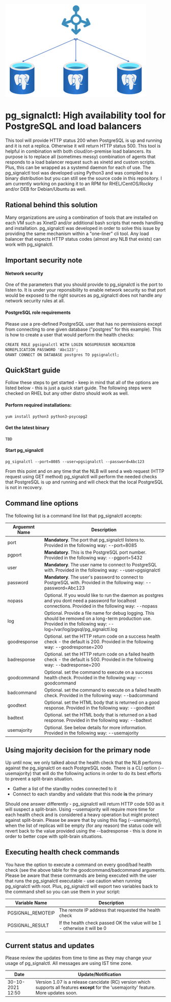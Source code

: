 ![](https://github.com/maorsystems/pg_signalctl/blob/main/pg_signalctl_small.png?raw=true)
# pg_signalctl: High availability tool for PostgreSQL and load balancers
This tool will provide HTTP status 200 when PostgreSQL is up and running and it is not a replica. Otherwise it will return HTTP status 500. This tool is helpful in combination with both cloud/on-premise load balancers. Its purpose is to replace all (sometimes messy) combination of agents that responds to a load balancer request such as xinetd and custom scripts. Plus, this can be wrapped as a systemd daemon for each of use. The pg_signalctl tool was developed using Python3 and was compiled to a binary distribution but you can still see the source code in this repository. I am currently working on packing it to an RPM for RHEL/CentOS/Rocky and/or DEB for Debian/Ubuntu as well.

## Rational behind this solution
Many organizations are using a combination of tools that are installed on each VM such as XinetD and/or additional bash scripts that needs handling and installation. pg_signalctl was developed in order to solve this issue by providing the same mechanism within a "one-liner" cli tool. Any load balancer that expects HTTP status codes (almost any NLB that exists) can work with pg_signalctl.

## Important security note
#### Network security
One of the parameters that you should provide to pg_signalctl is the port to listen to. It is under your reponsibility to enable network security so that port would be exposed to the right sources as pg_signalctl does not handle any network security rules at all.

#### PostgreSQL role requirements
Please use a pre-defined PostgreSQL user that has no permissions except from connecting to one given database ("postgres" for this example). This is how to create a user that would perform the health checks:

```
CREATE ROLE pgsignalctl WITH LOGIN NOSUPERUSER NOCREATEDB NOREPLICATION PASSWORD 'Abc123';
GRANT CONNECT ON DATABASE postgres TO pgsignalctl;
```

## QuickStart guide
Follow these steps to get started - keep in mind that all of the options are listed below - this is just a quick start guide. The following steps were checked on RHEL but any other distro should work as well.

#### Perform required installations:

```
yum install python3 python3-psycopg2
```

#### Get the latest binary

```
TBD
```

#### Start pg_signalctl

```
pg_signalctl --port=8085 --user=pgsignalctl --password=Abc123
```

From this point and on any time that the NLB will send a web request (HTTP request using GET method) pg_signalctl will perform the needed checks that PostgreSQL is up and running and will check that the local PostgreSQL is not in recovery.

## Command line options
The following list is a command line list that pg_signalctl accepts:

| Arguemnt Name | Description |
| - | - |
| port | **Mandatory**. The port that pg_signalctl listens to. Provided in the following way: --port=8085 |
| pgport | **Mandatory**. This is the PostgreSQL port number. Provided in the following way: --pgport=5432 |
| user | **Mandatory**. The user name to connect to PostgreSQL with. Provided in the following way: --user=pgsignalctl |
| password | **Mandatory**. The user's password to connect to PostgreSQL with. Provided in the following way: --password=Abc123 |
| nopass | Optional. If you would like to run the daemon as postgres and you dont need a password for localhost connections. Provided in the following way: --nopass |
| log | Optional. Provide a file name for debug logging. This should be removed on a long-term production use. Provided in the following way: --log=/var/log/pgsql/pg_signalctl.log |
| goodresponse | Optional. set the HTTP return code on a success health check - the default is 200. Provided in the following way: --goodresponse=200 |
| badresponse | Optional. set the HTTP return code on a failed health check - the default is 500. Provided in the following way: --badresponse=200 |
| goodcommand | Optional. set the command to execute on a success health check. Provided in the following way: --goodcommand |
| badcommand | Optional. set the command to execute on a failed health check. Provided in the following way: --badcommand |
| goodtext | Optional. set the HTML body that is returned on a good response. Provided in the following way: --goodtext |
| badtext | Optional. set the HTML body that is returned on a bad response. Provided in the following way: --badtext |
| usemajority | Optional. See below details for more information. Provided in the following way: --usemajority |

## Using majority decision for the primary node
Up until now, we only talked about the health check that the NLB performs against the pg_signalctl on each PostgreSQL node. There is a CLI option (--usemajority) that will do the following actions in order to do its best efforts to prevent a split-brain situation.

* Gather a list of the standby nodes connected to it
* Connect to each standby and validate that this node **is** the primary

Should one answer differently - pg_signalctl will return HTTP code 500 as it will suspect a split-brain. Using --usemajority will require more time for each health check and is considered a heavy operation but might protect against split-brain. Please be aware that by using this flag (--usemajority), when the list of replicas will be empty (for any reason) the status code will revert back to the value provided using the --badresponse - this is done in order to better cope with split-brain situations.

## Executing health check commands
You have the option to execute a command on every good/bad health check (see the above table for the goodcommand/badcommand arguments. Please be aware that these commands are being executed with the user that runs the pg_signalctl executable - use caution when running pg_signalctl with root. Plus, pg_signalctl will export two variables back to the command shell so you can use them in your script:

| Variable Name | Description |
| - | - |
| PGSIGNAL_REMOTEIP | The remote IP address that requested the health check |
| PGSIGNAL_RESULT | If the health check passed OK the value will be 1 - otherwise it will be 0 |

## Current status and updates
Please review the updates from time to time as they may change your usage of pg_signalctl. All messages are using IST time zone.

| Date | Update/Notification |
| - | - |
| 30-10-2021 12:50 | Version 1.07 is a release cancidate (RC) version which supports all features **except** for the 'usemajority' feature. More updates soon. |

